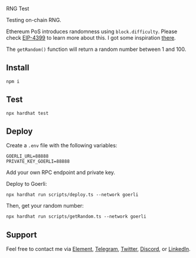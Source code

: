 RNG Test

Testing on-chain RNG.

Ethereum PoS introduces randomness using `block.difficulty`. Please check [EIP-4399](https://eips.ethereum.org/EIPS/eip-4399) to learn more about this. I got some inspiration [there](https://github.com/scaffold-eth/scaffold-eth/blob/dice-game-future-difficulty/packages/hardhat/contracts/DiceGame.sol).

The `getRandom()` function will return a random number between 1 and 100.

## Install

```shell
npm i
```

## Test

```shell
npx hardhat test
```

## Deploy

Create a `.env` file with the following variables:

```
GOERLI_URL=88888
PRIVATE_KEY_GOERLI=88888
```

Add your own RPC endpoint and private key.

Deploy to Goerli:

```shell
npx hardhat run scripts/deploy.ts --network goerli
```

Then, get your random number:

```shell
npx hardhat run scripts/getRandom.ts --network goerli
```

## Support

Feel free to contact me via [Element](https://matrix.to/#/@julienbrg:matrix.org), [Telegram](https://t.me/julienbrg), [Twitter](https://twitter.com/julienbrg), [Discord](https://discord.gg/xw9dCeQ94Y), or [LinkedIn](https://www.linkedin.com/in/julienberanger/).
